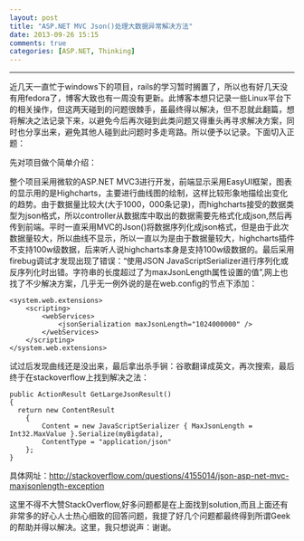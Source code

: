 ```yaml
---
layout: post
title: "ASP.NET MVC Json()处理大数据异常解决方法"
date: 2013-09-26 15:15
comments: true
categories: [ASP.NET, Thinking]
---
```

---

近几天一直忙于windows下的项目，rails的学习暂时搁置了，所以也有好几天没有用fedora了，博客大致也有一周没有更新。此博客本想只记录一些Linux平台下的相关操作，但这两天碰到的问题很棘手，虽最终得以解决，但不忍就此翻篇，想将解决之法记录下来，以避免今后再次碰到此类问题又得重头再寻求解决方案，同时也分享出来，避免其他人碰到此问题时多走弯路。所以便予以记录。下面切入正题：

先对项目做个简单介绍：

<!-- more -->

整个项目采用微软的ASP.NET MVC3进行开发，前端显示采用EasyUI框架，图表的显示用的是Highcharts，主要进行曲线图的绘制，这样比较形象地描绘出变化的趋势。由于数据量比较大(大于1000，000条记录)，而highcharts接受的数据类型为json格式，所以controller从数据库中取出的数据需要先格式化成json,然后再传到前端。平时一直采用MVC的Json()将数据序列化成json格式，但是由于此次数据量较大，所以曲线不显示，所以一直以为是由于数据量较大，highcharts插件不支持100w级数据，后来听人说highcharts本身是支持100w级数据的。最后采用firebug调试才发现出现了错误：“使用JSON JavaScriptSerializer进行序列化或反序列化时出错。字符串的长度超过了为maxJsonLength属性设置的值”,网上也找了不少解决方案，几乎无一例外说的是在web.config的<configuration>节点下添加：

	<system.web.extensions>
		<scripting>
			<webServices>
				<jsonSerialization maxJsonLength="1024000000" />
			</webServices>
		</scripting>
	</system.web.extensions>

试过后发现曲线还是没出来，最后拿出杀手锏：谷歌翻译成英文，再次搜索，最后终于在stackoverflow上找到解决之法：

	public ActionResult GetLargeJsonResult()
	{
	  return new ContentResult
		{
			Content = new JavaScriptSerializer { MaxJsonLength = Int32.MaxValue }.Serialize(myBigdata),
			ContentType = "application/json"
		};
	}

具体网址：http://stackoverflow.com/questions/4155014/json-asp-net-mvc-maxjsonlength-exception

这里不得不大赞StackOverflow,好多问题都是在上面找到solution,而且上面还有非常多的好心人士热心细致的回答问题，我提了好几个问题都最终得到所谓Geek的帮助并得以解决。这里，我只想说声：谢谢。



